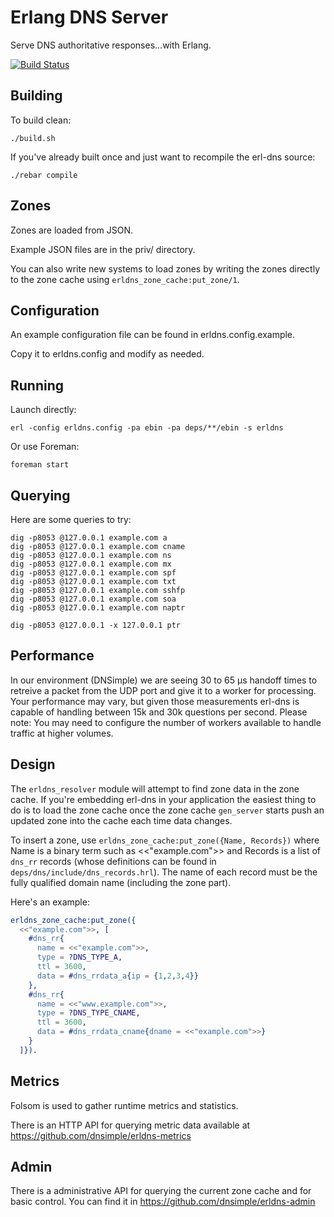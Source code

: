 # Erlang DNS Server

Serve DNS authoritative responses...with Erlang.

[![Build Status](https://travis-ci.org/dnsimple/erl-dns.png?branch=master)](https://travis-ci.org/dnsimple/erl-dns)

## Building

To build clean:

    ./build.sh

If you've already built once and just want to recompile the erl-dns source:

    ./rebar compile

## Zones

Zones are loaded from JSON.

Example JSON files are in the priv/ directory.

You can also write new systems to load zones by writing the zones directly to the zone cache using `erldns_zone_cache:put_zone/1`.

## Configuration

An example configuration file can be found in erldns.config.example.

Copy it to erldns.config and modify as needed.

## Running

Launch directly:

    erl -config erldns.config -pa ebin -pa deps/**/ebin -s erldns

Or use Foreman:

    foreman start

## Querying

Here are some queries to try:

    dig -p8053 @127.0.0.1 example.com a
    dig -p8053 @127.0.0.1 example.com cname
    dig -p8053 @127.0.0.1 example.com ns
    dig -p8053 @127.0.0.1 example.com mx
    dig -p8053 @127.0.0.1 example.com spf
    dig -p8053 @127.0.0.1 example.com txt
    dig -p8053 @127.0.0.1 example.com sshfp
    dig -p8053 @127.0.0.1 example.com soa
    dig -p8053 @127.0.0.1 example.com naptr

    dig -p8053 @127.0.0.1 -x 127.0.0.1 ptr

## Performance

In our environment (DNSimple) we are seeing 30 to 65 µs handoff times to retreive a packet from the UDP port and give it to a worker for processing. Your performance may vary, but given those measurements erl-dns is capable of handling between 15k and 30k questions per second. Please note: You may need to configure the number of workers available to handle traffic at higher volumes.

## Design

The `erldns_resolver` module will attempt to find zone data in the zone cache. If you're embedding erl-dns in your application the easiest thing to do is to load the zone cache once the zone cache `gen_server` starts push an updated zone into the cache each time data changes.

To insert a zone, use `erldns_zone_cache:put_zone({Name, Records})` where Name is a binary term such as <<"example.com">> and Records is a list of `dns_rr` records (whose definitions can be found in `deps/dns/include/dns_records.hrl`). The name of each record must be the fully qualified domain name (including the zone part).

Here's an example:

```erlang
erldns_zone_cache:put_zone({
  <<"example.com">>, [
    #dns_rr{
      name = <<"example.com">>,
      type = ?DNS_TYPE_A,
      ttl = 3600,
      data = #dns_rrdata_a{ip = {1,2,3,4}}
    },
    #dns_rr{
      name = <<"www.example.com">>,
      type = ?DNS_TYPE_CNAME,
      ttl = 3600,
      data = #dns_rrdata_cname{dname = <<"example.com">>}
    }
  ]}).
```

## Metrics

Folsom is used to gather runtime metrics and statistics.

There is an HTTP API for querying metric data available at https://github.com/dnsimple/erldns-metrics

## Admin

There is a administrative API for querying the current zone cache and for basic control. You can find it in https://github.com/dnsimple/erldns-admin
